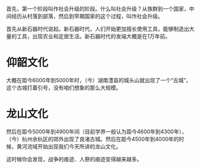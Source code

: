 首先，第一个阶段叫作社会升级的阶段。什么叫社会升级？从族群到一个国家，中间经历从村落到部落，然后到早期国家的这个过程，叫作社会升级。

首先从新石器时代说起。新石器时代，人们开始更加擅长使用工具，能够制造出大量的工具，出现农业和定居生活。新石器时代的发端大概是在1万年前。

# 仰韶文化

大概在距今6000年到5000年时，（今）湖南澧县的城头山就出现了一个“古城”，这个古城打着引号，没有咱们想象的那么大规模。



# 龙山文化

然后在距今5000年到4900年间（目前学界一般认为距今4600年到4300年），（今）杭州余杭区的郊外出现了良渚古城。然后在距今4500年到4000年的时候，黄河流域开始出现我们今天所讲的龙山文化。



这时候你会发现，战争的痕迹、人祭的痕迹变得越来越多。